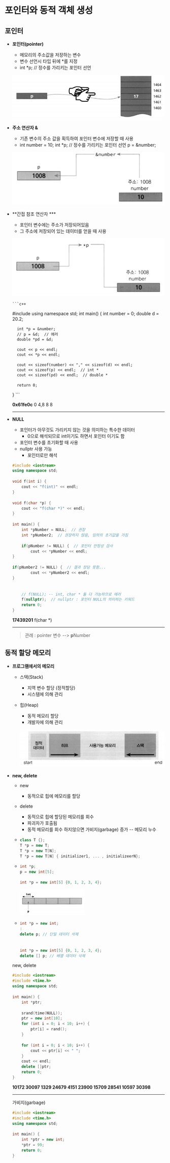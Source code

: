 # 포인터와 동적 객체 생성



## 포인터

- **포인터(pointer)**

    - 메모리의 주소값을 저장하는 변수
    - 변수 선언시 타입 뒤에 *를 지정
    - int *p; // 정수를 가리키는 포인터 선언

    ![image-20200908151322312](07.포인터와_동적_객체_생성.assets/image-20200908151322312.png)



- **주소 연산자 &**

    - 기존 변수의 주소 값을 획득하여 포인터 변수에 저장할 때 사용
    - int number = 10;
        int *p; // 정수를 가리키는 포인터 선언
        p = &number;

    ![image-20200908151415800](07.포인터와_동적_객체_생성.assets/image-20200908151415800.png)
    
- **간접 참조 연산자 ***

    - 포인터 변수에는 주소가 저장되어있음
    - 그 주소에 저장되어 있는 데이터를 얻을 때 사용

    ![image-20200908152517004](07.포인터와_동적_객체_생성.assets/image-20200908152517004.png)

    

      ```c++
    #include <iostream>
    using namespace std;
    int main() {
        int number = 0;
        double d = 20.2;
    
        int *p = &number;
        // p = &d;  // 에러
        double *pd = &d;
    
        cout << p << endl;
        cout << *p << endl;
    
        cout << sizeof(number) << "," << sizeof(d) << endl;
        cout << sizeof(p) << endl;  // int *
        cout << sizeof(pd) << endl;  // double *
    
        return 0;
    }
      ```

    **0x61fe0c**
    0
    4,8
    8
    8

    ---



- **NULL**

    - 포인터가 아무것도 가리키지 않는 것을 의미하는 특수한 데이터
        - 0으로 해석되므로 int이기도 하면서 포인터 이기도 함
    - 포인터 변수를 초기화할 때 사용
    - nullptr 사용 가능
        - 포인터로만 해석

    ```c++
    #include <iostream>
    using namespace std;
    
    void f(int i) {
        cout << "f(int)" << endl;
    }
    
    void f(char *p) {
        cout << "f(char *)" << endl;
    }
    
    int main() {
        int *pNumber = NULL;  // 권장
        int *pNumber2;  // 권장하지 않음, 임의의 초기값을 가짐
    
        if(pNumber != NULL) {  // 포인터 안정성 검사
            cout << *pNumber << endl;
    }
    
    if(pNumber2 != NULL) {  // 결과 장담 못함...
            cout << *pNumber2 << endl;
    }
    
    
        // f(NULL); -- int, char * 둘 다 가능하므로 에러
        f(nullptr);  // nullptr : 포인터 NULL의 의미하는 키워드
        return 0;
    }
    ```
    
    **17439201**
    f(char *)
    
    ---
    
    >   관례 : pointer 변수 --> **p**Number





## 동적 할당 메모리

-   **프로그램에서의 메모리**

    -   스택(Stack)

        -   지역 변수 할당 (정적할당)
        -   시스템에 의해 관리

    -   힙(Heap)

        -   동적 메모리 할당
        -   개발자에 의해 관리

        ![image-20200908162441461](07.포인터와_동적_객체_생성.assets/image-20200908162441461.png)



-   **new, delete**

    -   new

        -   동적으로 힙에 메모리를 할당

    -   delete

        -   동적으로 힙에 할당된 메모리를 회수
        -   파괴자가 호출됨
        -   동적 메모리를 회수 하지않으면 가비지(garbage) 증가 -- 메모리 누수

    -   ```c++
        class T {};
        T *p = new T;
        T *p = new T[N];
        T *p = new T[N] { initializer1, ... , initializeerN}; 
        ```

    -   ```c++
        int *p;
        p = new int[5]; 
        
        int *p = new int[5] {0, 1, 2, 3, 4};
        ```

        <img src="07.포인터와_동적_객체_생성.assets/image-20200908162713653.png" alt="image-20200908162713653" style="zoom:50%;" />

    -   ```c++
        int *p = new int;
        :
        delete p; // 단일 데이터 삭제
        
        
        int *p = new int[5] {0, 1, 2, 3, 4};
        delete [] p; // 배열 데이터 삭제
        ```

        

    new, delete

    ```c++
    #include <iostream>
    #include <time.h>
    using namespace std;
    
    int main() {
        int *ptr;
    
        srand(time(NULL));
        ptr = new int[10];
        for (int i = 0; i < 10; i++) {
            ptr[i] = rand();
        }
    
        for (int i = 0; i < 10; i++) {
            cout << ptr[i] << " ";
        }
        cout << endl;
        delete []ptr;
        return 0;
    }
    ```

    **10172 30097 1329 24679 4151 23900 15709 28541 10597 30398**

    ---


    가비지(garbage)

    ```c++
    #include <iostream>
    #include <time.h>
    using namespace std;
    
    int main() {
        int *ptr = new int;
        *ptr = 99;
        return 0;
    }
    ```